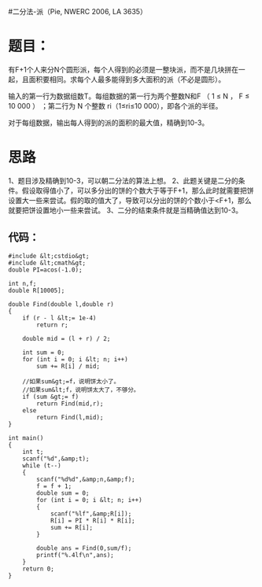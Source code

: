 #二分法-派（Pie, NWERC 2006, LA 3635）
# 题目：

有F+1个人来分N个圆形派，每个人得到的必须是一整块派，而不是几块拼在一起，且面积要相同。求每个人最多能得到多大面积的派（不必是圆形）。

输入的第一行为数据组数T。每组数据的第一行为两个整数N和F （ 1 ≤ N ， F ≤ 10 000 ） ；第二行为 N 个整数 ri（1≤ri≤10 000），即各个派的半径。

对于每组数据，输出每人得到的派的面积的最大值，精确到10-3。

# 思路

1、题目涉及精确到10-3，可以朝二分法的算法上想。 2、此题关键是二分的条件。假设取得值小了，可以多分出的饼的个数大于等于F+1，那么此时就需要把饼设置大一些来尝试。假的取的值大了，导致可以分出的饼的个数小于&lt;F+1，那么就要把饼设置地小一些来尝试。 3、二分的结束条件就是当精确值达到10-3。

## 代码：

```
#include &lt;cstdio&gt;
#include &lt;cmath&gt;
double PI=acos(-1.0);

int n,f;
double R[10005];

double Find(double l,double r)
{
    if (r - l &lt;= 1e-4)
        return r;

    double mid = (l + r) / 2;

    int sum = 0;
    for (int i = 0; i &lt; n; i++)
        sum += R[i] / mid;

    //如果sum&gt;=f，说明饼太小了。
    //如果sum&lt;f，说明饼太大了，不够分。
    if (sum &gt;= f)
        return Find(mid,r);
    else
        return Find(l,mid);
}

int main()
{
    int t;
    scanf("%d",&amp;t);
    while (t--)
    {
        scanf("%d%d",&amp;n,&amp;f);
        f = f + 1;
        double sum = 0;
        for (int i = 0; i &lt; n; i++)
        {
            scanf("%lf",&amp;R[i]);
            R[i] = PI * R[i] * R[i];
            sum += R[i];
        }

        double ans = Find(0,sum/f);
        printf("%.4lf\n",ans);
    }
    return 0;
}


```